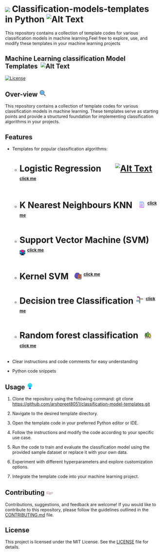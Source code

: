 # ![](images/python_gif.gif)  Classification-models-templates in Python  <img src="images/sanke.gif" alt="Alt Text" width="4.5%">
This repository contains a collection of template codes for various classification models in machine learning.Feel free to explore, use, and modify these templates in your machine learning projects
## Machine Learning classification Model Templates &nbsp;<img src="images/ml_gif.gif" alt="Alt Text" width="4.5%">

[![License](https://img.shields.io/badge/license-MIT-blue.svg)](LICENSE)

## Over-view <img src="images/overview.gif" alt="Alt Text" width="4.5%">
This repository contains a collection of template codes for various classification models in machine learning. These templates serve as starting points and provide a structured foundation for implementing classification algorithms in your projects.

## Features
- Templates for popular classification algorithms:
   - # Logistic Regression &nbsp;&nbsp;&nbsp;&nbsp;&nbsp; [<img src="images/linear_classification.png" alt="Alt Text" width="5%">](Linear_classification.py) <sup><sub><sup>[<span style="font-size: smaller;">click me</span>](Linear_classification.py)</sup></sub></sup>
    - # K Nearest Neighbours KNN  &nbsp; [<img src="images/graphj_report.png" alt="Alt Text" width="5%">](Multiple_classification.py) <sup><sub><sup>[<span style="font-size: smaller;">click me</span>](Multiple_classification.py)</sup></sub></sup>
    - # Support Vector Machine (SVM) &nbsp; [<img src="images/ml_icon.png" alt="Alt Text" width="4%">](Polynomial_classification.py) <sup><sub><sup>[<span style="font-size: smaller;">click me</span>](Polynomial_classification.py)</sup></sub></sup>
    - #  Kernel SVM  &nbsp; [<img src="images/brain_book.png" alt="Alt Text" width="5%">](Support_vector_classification.py) <sup><sub><sup>[<span style="font-size: smaller;">click me</span>](Support_vector_classification.py)</sup></sub></sup>
    - # Decision tree Classification [<img src="images/decision.png" alt="Alt Text" width="6%">](Decision_tree_classification.py) <sup><sub><sup>[<span style="font-size: smaller;">click me</span>](Decision_tree_classification.py)</sup></sub></sup>
    - # Random forest classification  &nbsp; [<img src="images/forest.png" alt="Alt Text" width="5%">](Random_forest.py) <sup><sub><sup>[<span style="font-size: smaller;">click me</span>](Random_forest.py)</sup></sub></sup>

    
- Clear instructions and code comments for easy understanding
- Python code snippets

## Usage <img src="images/usage.gif" alt="Alt Text" width="4.5%">
1. Clone the repository using the following command: git clone https://github.com/arshpreet8051/classification-model-templates.git

2. Navigate to the desired template directory.

3. Open the template code in your preferred Python editor or IDE.

4. Follow the instructions and modify the code according to your specific use case.

5. Run the code to train and evaluate the classification model using the provided sample dataset or replace it with your own data.

6. Experiment with different hyperparameters and explore customization options.

7. Integrate the template code into your machine learning project.

## Contributing <img src="images/contribute.gif" alt="Alt Text" width="4.5%">
Contributions, suggestions, and feedback are welcome! If you would like to contribute to this repository, please follow the guidelines outlined in the [CONTRIBUTING.md](CONTRIBUTING.md) file.

## License
This project is licensed under the MIT License. See the [LICENSE](LICENSE) file for details.



